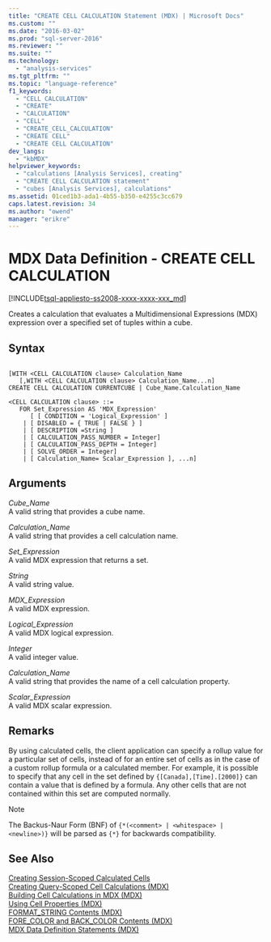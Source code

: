 ```yaml
---
title: "CREATE CELL CALCULATION Statement (MDX) | Microsoft Docs"
ms.custom: ""
ms.date: "2016-03-02"
ms.prod: "sql-server-2016"
ms.reviewer: ""
ms.suite: ""
ms.technology: 
  - "analysis-services"
ms.tgt_pltfrm: ""
ms.topic: "language-reference"
f1_keywords: 
  - "CELL CALCULATION"
  - "CREATE"
  - "CALCULATION"
  - "CELL"
  - "CREATE_CELL_CALCULATION"
  - "CREATE CELL"
  - "CREATE CELL CALCULATION"
dev_langs: 
  - "kbMDX"
helpviewer_keywords: 
  - "calculations [Analysis Services], creating"
  - "CREATE CELL CALCULATION statement"
  - "cubes [Analysis Services], calculations"
ms.assetid: 01ced1b3-ada1-4b55-b350-e4255c3cc679
caps.latest.revision: 34
ms.author: "owend"
manager: "erikre"
---
```

# MDX Data Definition - CREATE CELL CALCULATION
[!INCLUDE[tsql-appliesto-ss2008-xxxx-xxxx-xxx_md](../database-engine/configure/windows/includes/tsql-appliesto-ss2008-xxxx-xxxx-xxx-md.md)]

  Creates a calculation that evaluates a Multidimensional Expressions (MDX) expression over a specified set of tuples within a cube.  
  
## Syntax  
  
```  
  
[WITH <CELL CALCULATION clause> Calculation_Name  
   [,WITH <CELL CALCULATION clause> Calculation_Name...n]  
CREATE CELL CALCULATION CURRENTCUBE | Cube_Name.Calculation_Name   
  
<CELL CALCULATION clause> ::=  
   FOR Set_Expression AS 'MDX_Expression'   
      [ [ CONDITION = 'Logical_Expression' ]   
    | [ DISABLED = { TRUE | FALSE } ]   
    | [ DESCRIPTION =String ]   
    | [ CALCULATION_PASS_NUMBER = Integer]   
    | [ CALCULATION_PASS_DEPTH = Integer]   
    | [ SOLVE_ORDER = Integer]   
    | [ Calculation_Name= Scalar_Expression ], ...n]  
```  
  
## Arguments  
 *Cube_Name*  
 A valid string that provides a cube name.  
  
 *Calculation_Name*  
 A valid string that provides a cell calculation name.  
  
 *Set_Expression*  
 A valid MDX expression that returns a set.  
  
 *String*  
 A valid string value.  
  
 *MDX_Expression*  
 A valid MDX expression.  
  
 *Logical_Expression*  
 A valid MDX logical expression.  
  
 *Integer*  
 A valid integer value.  
  
 *Calculation_Name*  
 A valid string that provides the name of a cell calculation property.  
  
 *Scalar_Expression*  
 A valid MDX scalar expression.  
  
## Remarks  
 By using calculated cells, the client application can specify a rollup value for a particular set of cells, instead of for an entire set of cells as in the case of a custom rollup formula or a calculated member. For example, it is possible to specify that any cell in the set defined by `{[Canada],[Time].[2000]}` can contain a value that is defined by a formula. Any other cells that are not contained within this set are computed normally.  
  
> [!NOTE]  
>  The Backus-Naur Form (BNF) of `{*(<comment> | <whitespace> | <newline>)}` will be parsed as `{*}` for backwards compatibility.  
  
## See Also  
 [Creating Session-Scoped Calculated Cells](../analysis-services/multidimensional-models/mdx/mdx-cell-calculations-session-scoped-calculated-cells.md)   
 [Creating Query-Scoped Cell Calculations &#40;MDX&#41;](../analysis-services/multidimensional-models/mdx/mdx-cell-calculations-query-scoped-cell-calculations.md)   
 [Building Cell Calculations in MDX &#40;MDX&#41;](../analysis-services/multidimensional-models/mdx/mdx-cell-calculations-build-cell-calculations.md)   
 [Using Cell Properties &#40;MDX&#41;](../analysis-services/multidimensional-models/mdx/mdx-cell-properties-using-cell-properties.md)   
 [FORMAT_STRING Contents &#40;MDX&#41;](../analysis-services/multidimensional-models/mdx/mdx-cell-properties-format-string-contents.md)   
 [FORE_COLOR and BACK_COLOR Contents &#40;MDX&#41;](../analysis-services/multidimensional-models/mdx/mdx-cell-properties-fore-color-and-back-color-contents.md)   
 [MDX Data Definition Statements &#40;MDX&#41;](../mdx/mdx-data-definition-statements-mdx.md)  
  
  